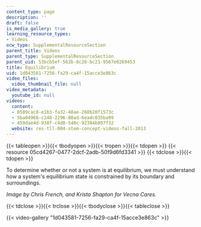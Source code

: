 ```yaml
---
content_type: page
description: ''
draft: false
is_media_gallery: true
learning_resource_types:
- Videos
ocw_type: SupplementalResourceSection
parent_title: Videos
parent_type: SupplementalResourceSection
parent_uid: 53bcb5ef-562b-8c20-bc21-9567e0269453
title: Equilibrium
uid: 1d043581-7256-fa29-ca4f-15acce3e863c
video_files:
  video_thumbnail_file: null
video_metadata:
  youtube_id: null
videos:
  content:
  - 8589cac8-e1b3-fa32-48ae-268b20f1573c
  - 5ba04968-c248-2296-80ad-6eadc035ba99
  - 459dae4d-938f-c4d8-540c-92384b897f32
  website: res-tll-004-stem-concept-videos-fall-2013
---
```

{{< tableopen >}}{{< tbodyopen >}}{{< tropen >}}{{< tdopen >}}
{{< resource 05cd4267-0477-2dcf-2adb-50f9d6fd3341 >}}
{{< tdclose >}}{{< tdopen >}}

To determine whether or not a system is at equilibrium, we must understand how a system's equilibrium state is constrained by its boundary and surroundings.

_Image by Chris French, and Krista Shapton for Vecna Cares._

{{< tdclose >}}{{< trclose >}}{{< tbodyclose >}}{{< tableclose >}}

{{< video-gallery "1d043581-7256-fa29-ca4f-15acce3e863c" >}}
